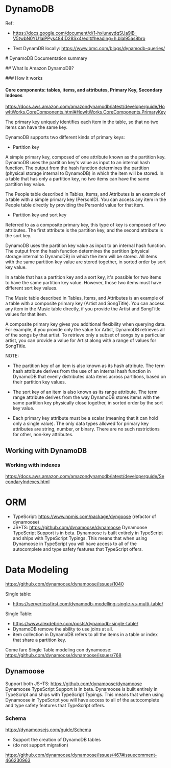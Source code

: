 # DynamoDB

Ref:

- https://docs.google.com/document/d/1-hxluneydqSUa9lB-V5twbN0YU1aiPPys484ID28Sx4/edit#heading=h.blal95as8bro

- Test DynamDB locally: https://www.bmc.com/blogs/dynamodb-queries/


# DynamoDB Documentation summary

## What Is Amazon DynamoDB?

### How it works

#### Core components: tables, items, and attributes, Primary Key, Secondary Indexes

https://docs.aws.amazon.com/amazondynamodb/latest/developerguide/HowItWorks.CoreComponents.html#HowItWorks.CoreComponents.PrimaryKey

The primary key uniquely identifies each item in the table, so that no two items can have the same key.

DynamoDB supports two different kinds of primary keys:

- Partition key

A simple primary key, composed of one attribute known as the partition key. DynamoDB uses the partition key's value as input to an internal hash function. The output from the hash function determines the partition (physical storage internal to DynamoDB) in which the item will be stored. In a table that has only a partition key, no two items can have the same partition key value.

The People table described in Tables, Items, and Attributes is an example of a table with a simple primary key (PersonID). You can access any item in the People table directly by providing the PersonId value for that item.

- Partition key and sort key

Referred to as a composite primary key, this type of key is composed of two attributes. The first attribute is the partition key, and the second attribute is the sort key.

DynamoDB uses the partition key value as input to an internal hash function. The output from the hash function determines the partition (physical storage internal to DynamoDB) in which the item will be stored. All items with the same partition key value are stored together, in sorted order by sort key value.

In a table that has a partition key and a sort key, it's possible for two items to have the same partition key value. However, those two items must have different sort key values.

The Music table described in Tables, Items, and Attributes is an example of a table with a composite primary key (Artist and SongTitle). You can access any item in the Music table directly, if you provide the Artist and SongTitle values for that item.

A composite primary key gives you additional flexibility when querying data. For example, if you provide only the value for Artist, DynamoDB retrieves all of the songs by that artist. To retrieve only a subset of songs by a particular artist, you can provide a value for Artist along with a range of values for SongTitle.

NOTE:

- The partition key of an item is also known as its hash attribute. The term hash attribute derives from the use of an internal hash function in DynamoDB that evenly distributes data items across partitions, based on their partition key values.

- The sort key of an item is also known as its range attribute. The term range attribute derives from the way DynamoDB stores items with the same partition key physically close together, in sorted order by the sort key value.

- Each primary key attribute must be a scalar (meaning that it can hold only a single value). The only data types allowed for primary key attributes are string, number, or binary. There are no such restrictions for other, non-key attributes.

## Working with DynamoDB

### Working with indexes

https://docs.aws.amazon.com/amazondynamodb/latest/developerguide/SecondaryIndexes.html

# ORM

- TypeScript: https://www.npmjs.com/package/dyngoose (refactor of dynamoose)
- JS+TS: https://github.com/dynamoose/dynamoose
  Dynamoose TypeScript Support is in beta.
  Dynamoose is built entirely in TypeScript and ships with TypeScript Typings. This means that when using Dynamoose in TypeScript you will have access to all of the autocomplete and type safety features that TypeScript offers.

# Data Modeling

https://github.com/dynamoose/dynamoose/issues/1040

Single table:

- https://serverlessfirst.com/dynamodb-modelling-single-vs-multi-table/

Single Table:

- https://www.alexdebrie.com/posts/dynamodb-single-table/
- DynamoDB remove the ability to use joins at all.
- item collection in DynamoDB refers to all the items in a table or index that share a partition key.

Come fare Single Table modeling con dynamoose:
https://github.com/dynamoose/dynamoose/issues/768

## Dynamoose

Support both JS+TS:
https://github.com/dynamoose/dynamoose
Dynamoose TypeScript Support is in beta.
Dynamoose is built entirely in TypeScript and ships with TypeScript Typings. This means that when using Dynamoose in TypeScript you will have access to all of the autocomplete and type safety features that TypeScript offers.

### Schema

https://dynamoosejs.com/guide/Schema

- Support the creation of DynamoDB tables
- (do not support migration)

https://github.com/dynamoose/dynamoose/issues/467#issuecomment-466230963
